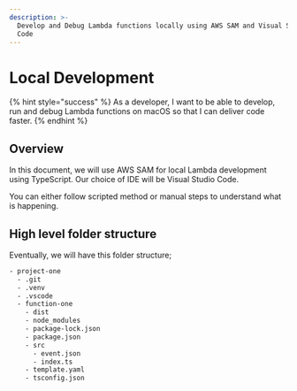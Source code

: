 ```yaml
---
description: >-
  Develop and Debug Lambda functions locally using AWS SAM and Visual Studio
  Code
---
```


# Local Development

{% hint style="success" %}
As a developer, I want to be able to develop, run and debug Lambda functions on macOS so that I can deliver code faster.
{% endhint %}

## Overview

In this document, we will use AWS SAM for local Lambda development using TypeScript. Our choice of IDE will be Visual Studio Code.

You can either follow scripted method or manual steps to understand what is happening.

## High level folder structure

Eventually, we will have this folder structure;

```bash
- project-one
  - .git
  - .venv
  - .vscode
  - function-one
    - dist
    - node_modules
    - package-lock.json
    - package.json
    - src
      - event.json
      - index.ts
    - template.yaml
    - tsconfig.json
```

